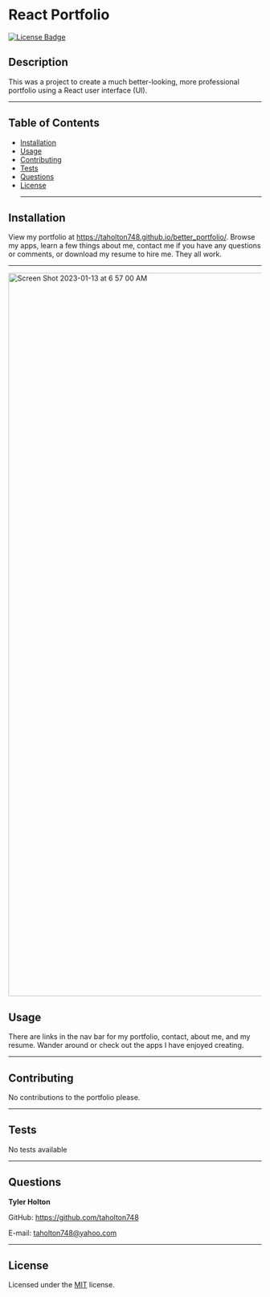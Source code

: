 # React Portfolio
  [![License Badge](https://img.shields.io/badge/license-MIT-blue)](https://choosealicense.com/licenses/mit/)
  ## Description
  This was a project to create a much better-looking, more professional portfolio using a React user interface (UI). <hr>
  
  ## Table of Contents
  * [Installation](#installation)
  * [Usage](#usage)
  * [Contributing](#contributing)
  * [Tests](#tests)
  * [Questions](#questions) 
  * [License](#license) <hr>
  

  ## Installation
  View my portfolio at https://taholton748.github.io/better_portfolio/. Browse my apps, learn a few things about me, contact me if you have any questions or comments, or download my resume to hire me. They all work. <hr>

  <img width="1440" alt="Screen Shot 2023-01-13 at 6 57 00 AM" src="https://user-images.githubusercontent.com/107539009/212336782-768ae104-e5ff-4e14-9c27-96208a00ecd1.png">

  ## Usage
  There are links in the nav bar for my portfolio, contact, about me, and my resume. Wander around or check out the apps I have enjoyed creating. <hr>

  ## Contributing
  No contributions to the portfolio please. <hr>

  ## Tests
  No tests available <hr>

  ## Questions
  <strong>Tyler Holton</strong>

  GitHub: https://github.com/taholton748
  
  E-mail: taholton748@yahoo.com <hr>
  
  ## License
  Licensed under the [MIT](https://choosealicense.com/licenses/mit/) license.

